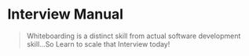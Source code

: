 # Interview Manual

> Whiteboarding is a distinct skill from actual software development skill...So Learn to scale that Interview today!
